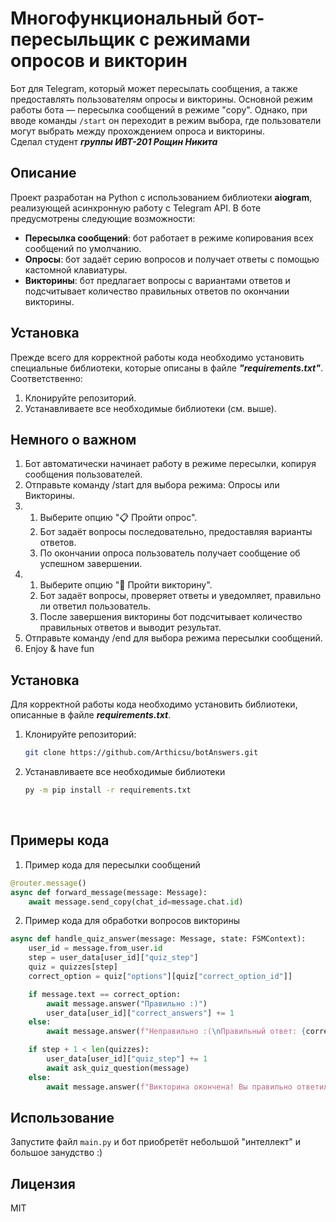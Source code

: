 # Многофункциональный бот-пересыльщик с режимами опросов и викторин

Бот для Telegram, который может пересылать сообщения, а также предоставлять пользователям опросы и викторины. Основной режим работы бота — пересылка сообщений в режиме "copy". Однако, при вводе команды `/start` он переходит в режим выбора, где пользователи могут выбрать между прохождением опроса и викторины. <br />
Сделал студент ___группы ИВТ-201 Рощин Никита___

## Описание
Проект разработан на Python с использованием библиотеки __aiogram__, реализующей асинхронную работу с Telegram API. В боте предусмотрены следующие возможности:
- **Пересылка сообщений**: бот работает в режиме копирования всех сообщений по умолчанию.
- **Опросы**: бот задаёт серию вопросов и получает ответы с помощью кастомной клавиатуры.
- **Викторины**: бот предлагает вопросы с вариантами ответов и подсчитывает количество правильных ответов по окончании викторины.

## Установка
Прежде всего для корректной работы кода необходимо установить специальные библиотеки, которые описаны в файле ___"requirements.txt"___.
Соответственно:
1. Клонируйте репозиторий.
2. Устанавливаете все необходимые библиотеки (см. выше).

## Немного о важном
1. Бот автоматически начинает работу в режиме пересылки, копируя сообщения пользователей.
2. Отправьте команду /start для выбора режима: Опросы или Викторины.
3. 
   1) Выберите опцию "📋 Пройти опрос". <br />
   2) Бот задаёт вопросы последовательно, предоставляя варианты ответов. 
   3) По окончании опроса пользователь получает сообщение об успешном завершении.
4. 
   1) Выберите опцию "🧠 Пройти викторину". <br />
   2) Бот задаёт вопросы, проверяет ответы и уведомляет, правильно ли ответил пользователь. <br />
   3) После завершения викторины бот подсчитывает количество правильных ответов и выводит результат.
5. Отправьте команду /end для выбора режима пересылки сообщений.
6. Enjoy & have fun

## Установка
Для корректной работы кода необходимо установить библиотеки, описанные в файле ___requirements.txt___.

1. Клонируйте репозиторий:
   ```bash
   git clone https://github.com/Arthicsu/botAnswers.git
2. Устанавливаете все необходимые библиотеки 
   ```bash
   py -m pip install -r requirements.txt
<br />

## Примеры кода
1) Пример кода для пересылки сообщений
```python
@router.message()
async def forward_message(message: Message):
    await message.send_copy(chat_id=message.chat.id)
```

2) Пример кода для обработки вопросов викторины
```python
async def handle_quiz_answer(message: Message, state: FSMContext):
    user_id = message.from_user.id
    step = user_data[user_id]["quiz_step"]
    quiz = quizzes[step]
    correct_option = quiz["options"][quiz["correct_option_id"]]

    if message.text == correct_option:
        await message.answer("Правильно :)")
        user_data[user_id]["correct_answers"] += 1
    else:
        await message.answer(f"Неправильно :(\nПравильный ответ: {correct_option}")

    if step + 1 < len(quizzes):
        user_data[user_id]["quiz_step"] += 1
        await ask_quiz_question(message)
    else:
        await message.answer(f"Викторина окончена! Вы правильно ответили на {user_data[user_id]['correct_answers']} из {len(quizzes)} вопросов.", reply_markup=default_keyboard)

```

## Использование

Запустите файл `main.py` и бот приобретёт небольшой "интеллект" и большое занудство :)

## Лицензия
MIT